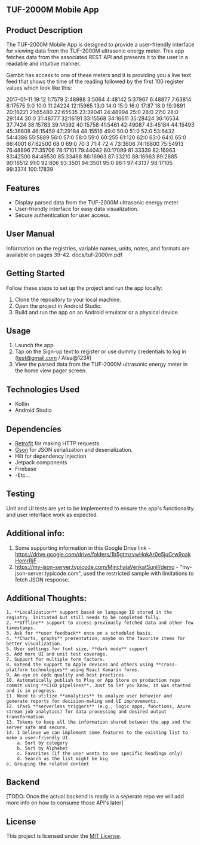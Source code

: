 ## TUF-2000M Mobile App

## Product Description
The TUF-2000M Mobile App is designed to provide a user-friendly interface for viewing data from the TUF-2000M ultrasonic energy meter. This app fetches data from the associated REST API and presents it to the user in a readable and intuitive manner.

Gambit has access to one of these meters and it is providing you a live text feed that shows the time of the reading followed by the first 100 register values which look like this:

2017-01-11 19:12
1:7579
2:48988
3:5064
4:48142
5:37967
6:48877
7:63814
8:17575
9:0
10:0
11:24224
12:15965
13:0
14:0
15:0
16:0
17:87
18:0
19:9891
20:16221
21:65480
22:65535
23:39041
24:48994
25:0
26:0
27:0
28:0
29:144
30:0
31:48777
32:16191
33:15568
34:16611
35:28424
36:16534
37:7424
38:15783
39:14592
40:15758
41:5461
42:49087
43:45184
44:15493
45:36608
46:15459
47:29184
48:15516
49:0
50:0
51:0
52:0
53:6432
54:4386
55:5889
56:0
57:0
58:0
59:0
60:255
61:120
62:0
63:0
64:0
65:0
66:4001
67:62500
68:0
69:0
70:3
71:4
72:4
73:3606
74:16800
75:54913
76:48896
77:35706
78:17101
79:44042
80:17099
81:33339
82:16963
83:42500
84:49530
85:33468
86:16963
87:33210
88:16963
89:2885
90:16512
91:0
92:806
93:3501
94:3501
95:0
96:1
97:43137
98:17105
99:3374
100:17839

## Features
- Display parsed data from the TUF-2000M ultrasonic energy meter.
- User-friendly interface for easy data visualization.
- Secure authentication for user access.

## User Manual
Information on the registries, variable names, units, notes, and formats are available on pages 39-42. docs/tuf-2000m.pdf

## Getting Started
Follow these steps to set up the project and run the app locally:

1. Clone the repository to your local machine.
2. Open the project in Android Studio.
3. Build and run the app on an Android emulator or a physical device.

## Usage
1. Launch the app.
2. Tap on the Sign-up text to register or use dummy credentials to log in (test@gmail.com / Atea@123#)
3. View the parsed data from the TUF-2000M ultrasonic energy meter in the home view pager screen.

## Technologies Used
- Kotlin
- Android Studio

## Dependencies
- [Retrofit](https://square.github.io/retrofit/) for making HTTP requests.
- [Gson](https://github.com/google/gson) for JSON serialization and deserialization.
- Hilt for dependency injection
- Jetpack components 
- Firebase
- -Etc...

## Testing
Unit and UI tests are yet to be implemented to ensure the app's functionality and user interface work as expected.

## Additional info:
1. Some supporting information in this Google Drive link - https://drive.google.com/drive/folders/1b5gtmzvwHqkAr0e5juCrw9oakHomrRjF
2. https://my-json-server.typicode.com/MinchalaVenkatSunil/demo - "my-json-server.typicode.com", used the restricted sample with limitations to fetch JSON response.
   
## Additional Thoughts:
	1. **Localization** support based on language ID stored in the registry. Initiated but still needs to be completed fully.
	2. **Offline** support to access previously fetched data and other few timestamps. 
	3. Ask for **user feedback** once on a scheduled basis. 
	4. **Charts, graphs** presentation, maybe on the favorite items for better visualization. 
	5. User settings for font size, **dark mode** support
	6. Add more UI and unit test coverage. 
	7. Support for multiple form factors. 
	8. Extend the support to Apple devices and others using **cross-platform technologies** using React Xamarin forms.
	9. An eye on code quality and best practices.  
	10. Automatically publish to Play or App Store on production repo commit using **CICD pipelines**. Just to let you know, it was started and is in progress. 
	11. Need to utilize **analytics** to analyze user behavior and generate reports for decision-making and UI improvements.
	12. iPasS **serverless triggers** (e.g., logic apps, functions, Azure stream job analytics) for data processing and desired output transformation.
	13. Tokens to keep all the information shared between the app and the server safe and secure.
	14. I believe we can implement some features to the existing list to make a user-friendly UI. 
		a. Sort by category
		b. Sort by Alphabet
		c. Favorites (if the user wants to see specific Readings only)
		d. Search as the list might be big
    e. Grouping the related content

## Backend
[TODO: Once the actual backend is ready in a seperate repo we will add more info on how to consume those API's later]

## License
This project is licensed under the [MIT License](LICENSE).
